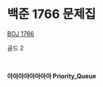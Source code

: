 # 백준 1766 문제집

[BOJ 1766](https://www.acmicpc.net/problem/1766)

골드 2

<br/>

**아아아아아아아아 Priority_Queue**
